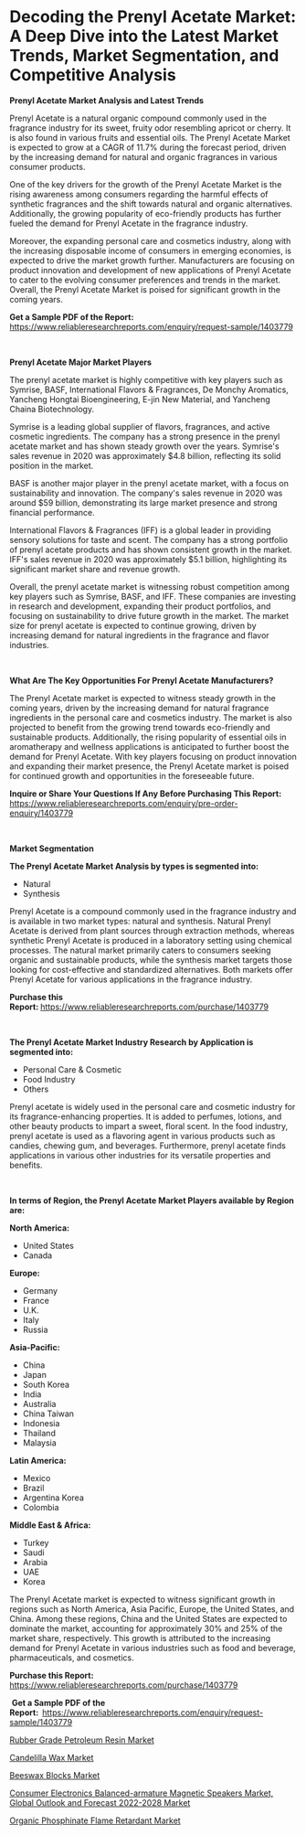 <p><h1>Decoding the Prenyl Acetate Market: A Deep Dive into the Latest Market Trends, Market Segmentation, and Competitive Analysis</h1></p><p><strong>Prenyl Acetate Market Analysis and Latest Trends</strong></p>
<p><p>Prenyl Acetate is a natural organic compound commonly used in the fragrance industry for its sweet, fruity odor resembling apricot or cherry. It is also found in various fruits and essential oils. The Prenyl Acetate Market is expected to grow at a CAGR of 11.7% during the forecast period, driven by the increasing demand for natural and organic fragrances in various consumer products.</p><p>One of the key drivers for the growth of the Prenyl Acetate Market is the rising awareness among consumers regarding the harmful effects of synthetic fragrances and the shift towards natural and organic alternatives. Additionally, the growing popularity of eco-friendly products has further fueled the demand for Prenyl Acetate in the fragrance industry.</p><p>Moreover, the expanding personal care and cosmetics industry, along with the increasing disposable income of consumers in emerging economies, is expected to drive the market growth further. Manufacturers are focusing on product innovation and development of new applications of Prenyl Acetate to cater to the evolving consumer preferences and trends in the market. Overall, the Prenyl Acetate Market is poised for significant growth in the coming years.</p></p>
<p><strong>Get a Sample PDF of the Report:&nbsp;</strong> <a href="https://www.reliableresearchreports.com/enquiry/request-sample/1403779">https://www.reliableresearchreports.com/enquiry/request-sample/1403779</a></p>
<p>&nbsp;</p>
<p><strong>Prenyl Acetate Major Market Players</strong></p>
<p><p>The prenyl acetate market is highly competitive with key players such as Symrise, BASF, International Flavors & Fragrances, De Monchy Aromatics, Yancheng Hongtai Bioengineering, E-jin New Material, and Yancheng Chaina Biotechnology.</p><p>Symrise is a leading global supplier of flavors, fragrances, and active cosmetic ingredients. The company has a strong presence in the prenyl acetate market and has shown steady growth over the years. Symrise's sales revenue in 2020 was approximately $4.8 billion, reflecting its solid position in the market.</p><p>BASF is another major player in the prenyl acetate market, with a focus on sustainability and innovation. The company's sales revenue in 2020 was around $59 billion, demonstrating its large market presence and strong financial performance.</p><p>International Flavors & Fragrances (IFF) is a global leader in providing sensory solutions for taste and scent. The company has a strong portfolio of prenyl acetate products and has shown consistent growth in the market. IFF's sales revenue in 2020 was approximately $5.1 billion, highlighting its significant market share and revenue growth.</p><p>Overall, the prenyl acetate market is witnessing robust competition among key players such as Symrise, BASF, and IFF. These companies are investing in research and development, expanding their product portfolios, and focusing on sustainability to drive future growth in the market. The market size for prenyl acetate is expected to continue growing, driven by increasing demand for natural ingredients in the fragrance and flavor industries.</p></p>
<p>&nbsp;</p>
<p><strong>What Are The Key Opportunities For Prenyl Acetate Manufacturers?</strong></p>
<p><p>The Prenyl Acetate market is expected to witness steady growth in the coming years, driven by the increasing demand for natural fragrance ingredients in the personal care and cosmetics industry. The market is also projected to benefit from the growing trend towards eco-friendly and sustainable products. Additionally, the rising popularity of essential oils in aromatherapy and wellness applications is anticipated to further boost the demand for Prenyl Acetate. With key players focusing on product innovation and expanding their market presence, the Prenyl Acetate market is poised for continued growth and opportunities in the foreseeable future.</p></p>
<p><strong>Inquire or Share Your Questions If Any Before Purchasing This Report:</strong> <a href="https://www.reliableresearchreports.com/enquiry/pre-order-enquiry/1403779">https://www.reliableresearchreports.com/enquiry/pre-order-enquiry/1403779</a></p>
<p>&nbsp;</p>
<p><strong>Market Segmentation</strong></p>
<p><strong>The Prenyl Acetate Market Analysis by types is segmented into:</strong></p>
<p><ul><li>Natural</li><li>Synthesis</li></ul></p>
<p><p>Prenyl Acetate is a compound commonly used in the fragrance industry and is available in two market types: natural and synthesis. Natural Prenyl Acetate is derived from plant sources through extraction methods, whereas synthetic Prenyl Acetate is produced in a laboratory setting using chemical processes. The natural market primarily caters to consumers seeking organic and sustainable products, while the synthesis market targets those looking for cost-effective and standardized alternatives. Both markets offer Prenyl Acetate for various applications in the fragrance industry.</p></p>
<p><strong>Purchase this Report:&nbsp;</strong><a href="https://www.reliableresearchreports.com/purchase/1403779">https://www.reliableresearchreports.com/purchase/1403779</a></p>
<p>&nbsp;</p>
<p><strong>The Prenyl Acetate Market Industry Research by Application is segmented into:</strong></p>
<p><ul><li>Personal Care & Cosmetic</li><li>Food Industry</li><li>Others</li></ul></p>
<p><p>Prenyl acetate is widely used in the personal care and cosmetic industry for its fragrance-enhancing properties. It is added to perfumes, lotions, and other beauty products to impart a sweet, floral scent. In the food industry, prenyl acetate is used as a flavoring agent in various products such as candies, chewing gum, and beverages. Furthermore, prenyl acetate finds applications in various other industries for its versatile properties and benefits.</p></p>
<p>&nbsp;</p>
<p><strong>In terms of Region, the Prenyl Acetate Market Players available by Region are:</strong></p>
<p>
    <p> <strong> North America: </strong>
        <ul>
            <li>United States</li>
            <li>Canada</li>
        </ul>
        </p> 
    <p> <strong> Europe: </strong>
        <ul>
            <li>Germany</li>
            <li>France</li>
            <li>U.K.</li>
            <li>Italy</li>
            <li>Russia</li>
        </ul>
        </p> 
    <p> <strong> Asia-Pacific: </strong>
        <ul>
            <li>China</li>
            <li>Japan</li>
            <li>South Korea</li>
            <li>India</li>
            <li>Australia</li>
            <li>China Taiwan</li>
            <li>Indonesia</li>
            <li>Thailand</li>
            <li>Malaysia</li>
        </ul>
        </p> 
    <p> <strong> Latin America: </strong>
        <ul>
            <li>Mexico</li>
            <li>Brazil</li>
            <li>Argentina Korea</li>
            <li>Colombia</li>
        </ul>
        </p> 
    <p> <strong> Middle East & Africa: </strong>
        <ul>
            <li>Turkey</li>
            <li>Saudi</li>
            <li>Arabia</li>
            <li>UAE</li>
            <li>Korea</li>
        </ul>
    </p>
    </p>
<p><p>The Prenyl Acetate market is expected to witness significant growth in regions such as North America, Asia Pacific, Europe, the United States, and China. Among these regions, China and the United States are expected to dominate the market, accounting for approximately 30% and 25% of the market share, respectively. This growth is attributed to the increasing demand for Prenyl Acetate in various industries such as food and beverage, pharmaceuticals, and cosmetics.</p></p>
<p><strong>Purchase this Report: </strong><a href="https://www.reliableresearchreports.com/purchase/1403779">https://www.reliableresearchreports.com/purchase/1403779</a></p>
<p>&nbsp;<strong>Get a Sample PDF of the Report:&nbsp;&nbsp;</strong><a href="https://www.reliableresearchreports.com/enquiry/request-sample/1403779">https://www.reliableresearchreports.com/enquiry/request-sample/1403779</a></p>
<p><strong></strong></p>
<p><p><a href="https://github.com/jaidynmorantestelletmjzya/Market-Research-Report-List-1/blob/main/rubber-grade-petroleum-resin-market.md">Rubber Grade Petroleum Resin Market</a></p><p><a href="https://view.publitas.com/reportprime-1/candelilla-wax-market-size-growth-and-forecast-from-2024-2031/">Candelilla Wax Market</a></p><p><a href="https://view.publitas.com/reportprime-1/beeswax-blocks-market-size-2024-2031-global-industrial-analysis-key-geographical-regions-market-share-top-key-players-product-types-and-forecast-research-report/">Beeswax Blocks Market</a></p><p><a href="https://meowing-lemming-dd3.notion.site/Consumer-Electronics-Balanced-armature-Magnetic-Speakers-Market-Global-Outlook-and-Forecast-2022-20-e537cddb3a5e447fb2744a5e788c0732">Consumer Electronics Balanced-armature Magnetic Speakers Market, Global Outlook and Forecast 2022-2028 Market</a></p><p><a href="https://github.com/ruddyyedelwadw/Market-Research-Report-List-1/blob/main/organic-phosphinate-flame-retardant-market.md">Organic Phosphinate Flame Retardant Market</a></p></p>